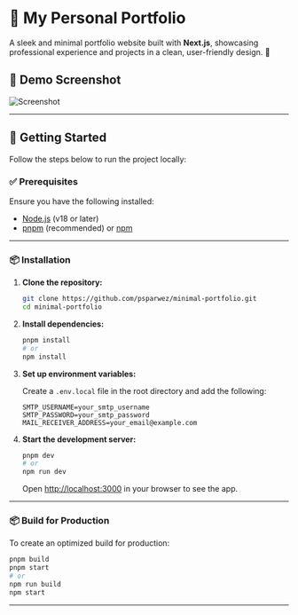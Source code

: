 # 👋 My Personal Portfolio

A sleek and minimal portfolio website built with **Next.js**, showcasing professional experience and projects in a clean, user-friendly design. 💯

## 📸 Demo Screenshot

![Screenshot](https://minimal-portfolio-ps.vercel.app/og_banner.jpeg)

---

## 🚀 Getting Started

Follow the steps below to run the project locally:

### ✅ Prerequisites

Ensure you have the following installed:

* [Node.js](https://nodejs.org/) (v18 or later)
* [pnpm](https://pnpm.io/) (recommended) or [npm](https://www.npmjs.com/)

---

### 📦 Installation

1. **Clone the repository:**

   ```bash
   git clone https://github.com/psparwez/minimal-portfolio.git
   cd minimal-portfolio
   ```

2. **Install dependencies:**

   ```bash
   pnpm install
   # or
   npm install
   ```

3. **Set up environment variables:**

   Create a `.env.local` file in the root directory and add the following:

   ```env
   SMTP_USERNAME=your_smtp_username
   SMTP_PASSWORD=your_smtp_password
   MAIL_RECEIVER_ADDRESS=your_email@example.com
   ```

4. **Start the development server:**

   ```bash
   pnpm dev
   # or
   npm run dev
   ```

   Open [http://localhost:3000](http://localhost:3000) in your browser to see the app.

---

### 📦 Build for Production

To create an optimized build for production:

```bash
pnpm build
pnpm start
# or
npm run build
npm start
```

---

